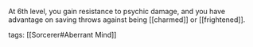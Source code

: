 At 6th level, you gain resistance to psychic damage, and you have advantage on saving throws against being [[charmed]] or [[frightened]].

tags: [[Sorcerer#Aberrant Mind]]